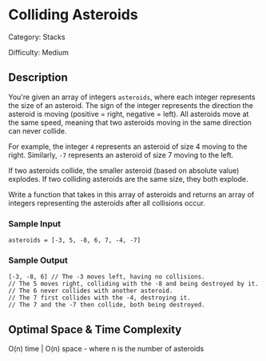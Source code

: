 # Colliding Asteroids

Category: Stacks

Difficulty: Medium

## Description

  You're given an array of integers `asteroids`,
where each integer represents the size of an asteroid.
The sign of the integer represents the direction the asteroid 
is moving (positive = right, negative = left). All asteroids
move at the same speed, meaning that two asteroids moving in the same direction can never collide.

  For example, the integer `4` represents an asteroid
of size 4 moving to the right. Similarly, `-7` represents
an asteroid of size 7 moving to the left.

  If two asteroids collide, the smaller asteroid (based on absolute value) explodes.
If two colliding asteroids are the same size, they both explode.

  Write a function that takes in this array of asteroids and returns
an array of integers representing the asteroids after all collisions occur.



### Sample Input
```
asteroids = [-3, 5, -8, 6, 7, -4, -7]
```

### Sample Output
```
[-3, -8, 6] // The -3 moves left, having no collisions.
// The 5 moves right, colliding with the -8 and being destroyed by it.
// The 6 never collides with another asteroid.
// The 7 first collides with the -4, destroying it.
// The 7 and the -7 then collide, both being destroyed.
```
## Optimal Space & Time Complexity

O(n) time | O(n) space - where n is the number of asteroids
